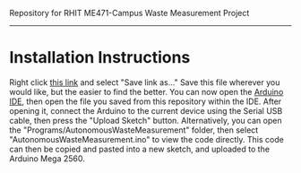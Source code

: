 Repository for RHIT ME471-Campus Waste Measurement Project

-----------------------------------------------------------------------------------------------------------------------------------

# Installation Instructions

Right click [this link]([https://github.com/rhit-adamsj/ME471-Waste-Measurement/blob/main/Programs/AutonomousWasteMeasurement/AutonomousWasteMeasurement.ino](https://raw.githubusercontent.com/rhit-adamsj/ME471-Waste-Measurement/refs/heads/main/Programs/AutonomousWasteMeasurement/AutonomousWasteMeasurement.ino)) and select "Save link as..." Save this file wherever you would like, but the easier to find the better. You can now open the [Arduino IDE](https://www.arduino.cc/en/software/), then open the file you saved from this repository within the IDE. After opening it, connect the Arduino to the current device using the Serial USB cable, then press the "Upload Sketch" button. Alternatively, you can open the "Programs/AutonomousWasteMeasurement" folder, then select "AutonomousWasteMeasurement.ino" to view the code directly. This code can then be copied and pasted into a new sketch, and uploaded to the Arduino Mega 2560.

